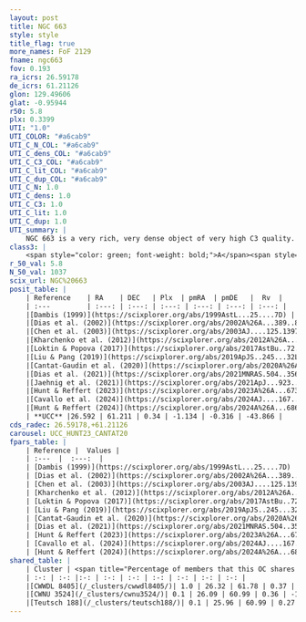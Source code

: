 ```yaml
---
layout: post
title: NGC 663
style: style
title_flag: true
more_names: FoF 2129
fname: ngc663
fov: 0.193
ra_icrs: 26.59178
de_icrs: 61.21126
glon: 129.49606
glat: -0.95944
r50: 5.8
plx: 0.3399
UTI: "1.0"
UTI_COLOR: "#a6cab9"
UTI_C_N_COL: "#a6cab9"
UTI_C_dens_COL: "#a6cab9"
UTI_C_C3_COL: "#a6cab9"
UTI_C_lit_COL: "#a6cab9"
UTI_C_dup_COL: "#a6cab9"
UTI_C_N: 1.0
UTI_C_dens: 1.0
UTI_C_C3: 1.0
UTI_C_lit: 1.0
UTI_C_dup: 1.0
UTI_summary: |
    NGC 663 is a very rich, very dense object of very high C3 quality. It is very well-studied in the literature. This object shares a very small percentage of members with 3 later reported entries.
class3: |
    <span style="color: green; font-weight: bold;">A</span><span style="color: green; font-weight: bold;">A</span>
r_50_val: 5.8
N_50_val: 1037
scix_url: NGC%20663
posit_table: |
    | Reference    | RA    | DEC   | Plx  | pmRA  | pmDE   |  Rv  |
    | :---         | :---: | :---: | :---: | :---: | :---: | :---: |
    |[Dambis (1999)](https://scixplorer.org/abs/1999AstL...25....7D) | 26.537 | 61.235 | -- | -- | -- | -- |
    |[Dias et al. (2002)](https://scixplorer.org/abs/2002A%26A...389..871D) | 26.538 | 61.235 | -- | -1.49 | -2.3 | -33.09 |
    |[Chen et al. (2003)](https://scixplorer.org/abs/2003AJ....125.1397C) | 26.579 | 61.17 | -- | -1.49 | -2.3 | -32.0 |
    |[Kharchenko et al. (2012)](https://scixplorer.org/abs/2012A%26A...543A.156K) | 26.55 | 61.225 | -- | -0.98 | -1.94 | -- |
    |[Loktin & Popova (2017)](https://scixplorer.org/abs/2017AstBu..72..257L) | 26.535 | 61.235 | -- | -0.737 | -0.62 | -31.6 |
    |[Liu & Pang (2019)](https://scixplorer.org/abs/2019ApJS..245...32L) | 26.367 | 61.117 | 0.456 | -1.067 | -0.308 | -- |
    |[Cantat-Gaudin et al. (2020)](https://scixplorer.org/abs/2020A%26A...640A...1C) | 26.586 | 61.212 | 0.32 | -1.11 | -0.235 | -- |
    |[Dias et al. (2021)](https://scixplorer.org/abs/2021MNRAS.504..356D) | 26.572 | 61.216 | 0.322 | -1.109 | -0.233 | -- |
    |[Jaehnig et al. (2021)](https://scixplorer.org/abs/2021ApJ...923..129J) | 26.595 | 61.206 | 0.353 | -1.121 | -0.217 | -- |
    |[Hunt & Reffert (2023)](https://scixplorer.org/abs/2023A%26A...673A.114H) | 26.535 | 61.198 | 0.345 | -1.141 | -0.34 | -24.951 |
    |[Cavallo et al. (2024)](https://scixplorer.org/abs/2024AJ....167...12C) | 26.553 | 61.193 | 0.345 | -- | -- | -- |
    |[Hunt & Reffert (2024)](https://scixplorer.org/abs/2024A%26A...686A..42H) | 26.535 | 61.198 | 0.345 | -1.141 | -0.34 | -24.951 |
    | **UCC** |26.592 | 61.211 | 0.34 | -1.134 | -0.316 | -43.866 | 
cds_radec: 26.59178,+61.21126
carousel: UCC_HUNT23_CANTAT20
fpars_table: |
    | Reference |  Values |
    | :---  |  :---:  |
    | [Dambis (1999)](https://scixplorer.org/abs/1999AstL...25....7D) | `E_B-V_=0.836, DM0=11.3, log_age_=7.2` |
    | [Dias et al. (2002)](https://scixplorer.org/abs/2002A%26A...389..871D) | `E(B-V)=0.8, Dist=2420.0, Age=7.4` |
    | [Chen et al. (2003)](https://scixplorer.org/abs/2003AJ....125.1397C) | `HDis=1952, Age=0.01` |
    | [Kharchenko et al. (2012)](https://scixplorer.org/abs/2012A%26A...543A.156K) | `e_bv=0.7, distance=2100, log_age=7.5` |
    | [Loktin & Popova (2017)](https://scixplorer.org/abs/2017AstBu..72..257L) | `E(B-V)=0.775, Dmod=11.477, logt=7.219` |
    | [Liu & Pang (2019)](https://scixplorer.org/abs/2019ApJS..245...32L) | `Age=1.1, Z=0.5` |
    | [Cantat-Gaudin et al. (2020)](https://scixplorer.org/abs/2020A%26A...640A...1C) | `AVNN=2.18, DMNN=12.35, AgeNN=7.47` |
    | [Dias et al. (2021)](https://scixplorer.org/abs/2021MNRAS.504..356D) | `Av=2.268, Dist=2353, logage=7.403, [Fe/H]=-0.125` |
    | [Hunt & Reffert (2023)](https://scixplorer.org/abs/2023A%26A...673A.114H) | `AV50=2.237, diffAV50=2.04, MOD50=12.125, logAge50=7.439` |
    | [Cavallo et al. (2024)](https://scixplorer.org/abs/2024AJ....167...12C) | `AV50=2.29, dMod50=12.44, logAge50=7.59, [Fe/H]50=0.42` |
    | [Hunt & Reffert (2024)](https://scixplorer.org/abs/2024A%26A...686A..42H) | `MassJ=7829.66` |
shared_table: |
    | Cluster | <span title="Percentage of members that this OC shares with the ones listed">%</span>   | RA   | DEC   | Plx   | pmRA  | pmDE  | Rv | UTI |
    | :-: | :-: |:-: | :-: | :-: | :-: | :-: | :-: | :-: |
    |[CWWDL 8405](/_clusters/cwwdl8405/)| 1.0 | 26.32 | 61.78 | 0.37 | -1.14 | -0.36 | -- |0.06 |
    |[CWNU 3524](/_clusters/cwnu3524/)| 0.1 | 26.09 | 60.99 | 0.36 | -1.2 | -0.55 | -- |0.26 |
    |[Teutsch 188](/_clusters/teutsch188/)| 0.1 | 25.96 | 60.99 | 0.27 | -1.41 | -0.24 | -- |0.17 |
---
```


